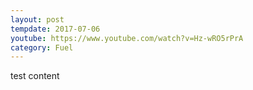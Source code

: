 ```yaml
---
layout: post
tempdate: 2017-07-06
youtube: https://www.youtube.com/watch?v=Hz-wRO5rPrA
category: Fuel
---
```

test content